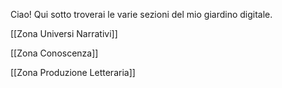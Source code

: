 Ciao! Qui sotto troverai le varie sezioni del mio giardino digitale.

[[Zona Universi Narrativi]] 

[[Zona Conoscenza]]

[[Zona Produzione Letteraria]]





